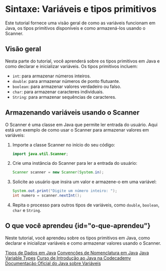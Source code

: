 # Sintaxe: Variáveis e tipos primitivos

Este tutorial fornece uma visão geral de como as variáveis funcionam em Java, os tipos primitivos disponíveis e como armazená-los usando o Scanner.

## Visão geral

Nesta parte do tutorial, você aprenderá sobre os tipos primitivos em Java e como declarar e inicializar variáveis. Os tipos primitivos incluem:

- `int`: para armazenar números inteiros.
- `double`: para armazenar números de ponto flutuante.
- `boolean`: para armazenar valores verdadeiro ou falso.
- `char`: para armazenar caracteres individuais.
- `String`: para armazenar sequências de caracteres.

## Armazenando variáveis usando o Scanner

O Scanner é uma classe em Java que permite ler entrada do usuário. Aqui está um exemplo de como usar o Scanner para armazenar valores em variáveis:

1. Importe a classe Scanner no início do seu código:

   ```java
   import java.util.Scanner;
   ```

2. Crie uma instância do Scanner para ler a entrada do usuário:

   ```java
   Scanner scanner = new Scanner(System.in);
   ```

3. Solicite ao usuário que insira um valor e armazene-o em uma variável:

   ```java
   System.out.print("Digite um número inteiro: ");
   int numero = scanner.nextInt();
   ```

4. Repita o processo para outros tipos de variáveis, como `double`, `boolean`, `char` e `String`.

## O que você aprendeu {id="o-que-aprendeu"}

Neste tutorial, você aprendeu sobre os tipos primitivos em Java, como declarar e inicializar variáveis e como armazenar valores usando o Scanner.

<seealso>
  <category ref="wrs">
    <a href="https://docs.oracle.com/javase/tutorial/java/nutsandbolts/datatypes.html">Tipos de Dados em Java</a>
    <a href="https://www.oracle.com/java/technologies/javase/codeconventions-namingconventions.html">Convenções de Nomenclatura em Java</a>
    <a href="https://www.geeksforgeeks.org/variables-in-java/">Java Variable Types</a>
    <a href="https://www.codecademy.com/learn/learn-java">Curso de Introdução ao Java na Codecademy</a>
    <a href="https://docs.oracle.com/javase/specs/jls/se8/html/jls-4.html">Documentação Oficial do Java sobre Variáveis</a>
  </category>
</seealso>

